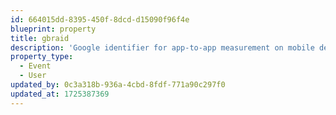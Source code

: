 ```yaml
---
id: 664015dd-8395-450f-8dcd-d15090f96f4e
blueprint: property
title: gbraid
description: 'Google identifier for app-to-app measurement on mobile devices.'
property_type:
  - Event
  - User
updated_by: 0c3a318b-936a-4cbd-8fdf-771a90c297f0
updated_at: 1725387369
---
```

